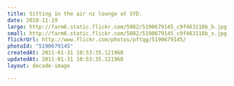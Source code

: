 ```yaml
---
title: Sitting in the air nz lounge at SYD.
date: 2010-11-19
large: http://farm6.static.flickr.com/5082/5190679145_c9f463118b_b.jpg
small: http://farm6.static.flickr.com/5082/5190679145_c9f463118b_s.jpg
flickrUrl: http://www.flickr.com/photos/pftqg/5190679145/
photoId: "5190679145"
createdAt: 2011-01-31 10:53:35.121968
updatedAt: 2011-01-31 10:53:35.121968
layout: decade-image

---
```


